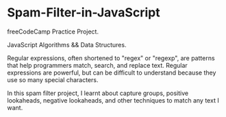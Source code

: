 # Spam-Filter-in-JavaScript

freeCodeCamp Practice Project.


JavaScript Algorithms && Data Structures.





Regular expressions, often shortened to "regex" or "regexp", are patterns that help programmers match, search, and replace text. Regular expressions are powerful, but can be difficult to understand because they use so many special characters.

In this spam filter project, I learnt about capture groups, positive lookaheads, negative lookaheads, and other techniques to match any text I want.
